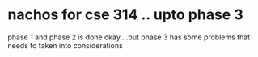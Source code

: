 # nachos for cse 314 .. upto phase 3
phase 1 and phase 2 is done okay....but
phase 3 has some problems that needs to taken into considerations
